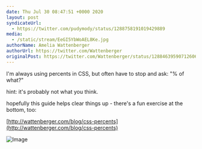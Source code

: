 ```yaml
---
date: Thu Jul 30 08:47:51 +0000 2020
layout: post
syndicateUrl:
  - https://twitter.com/pudymody/status/1288758191019429889
media:
  - /static/stream/EeGI5YbWoAEL8Ke.jpg
authorName: Amelia Wattenberger
authorUrl: https://twitter.com/Wattenberger
originalPost: https://twitter.com/Wattenberger/status/1288463959071260672
---
```

I'm always using percents in CSS, but often have to stop and ask: "% of what?"

hint: it's probably not what you think.

hopefully this guide helps clear things up - there's a fun exercise at the bottom, too:

[http://wattenberger.com/blog/css-percents](http://wattenberger.com/blog/css-percents) 

![Image](/static/stream/EeGI5YbWoAEL8Ke.jpg)